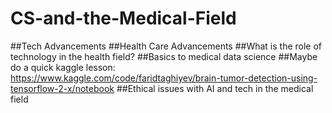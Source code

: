 # CS-and-the-Medical-Field
##Tech Advancements
##Health Care Advancements
##What is the role of technology in the health field?
##Basics to medical data science
##Maybe do a quick kaggle lesson: https://www.kaggle.com/code/faridtaghiyev/brain-tumor-detection-using-tensorflow-2-x/notebook
##Ethical issues with AI and tech in the medical field
